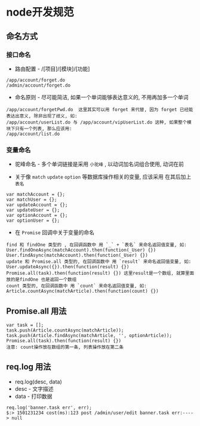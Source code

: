 # node开发规范

## 命名方式

### 接口命名

* 路由配置 - /[项目]/[模块]/[功能]

```
/app/account/forget.do
/admin/account/forget.do
```

* 命名原则 - 尽可能简洁, 如果一个单词能够表达意义的, 不用再加多一个单词

```
/app/account/forgetPwd.do  这里其实可以用 forget 来代替, 因为 forget 已经能表达出意义, 除非出现了歧义, 如:
/app/account/userList.do 与 /app/account/vipUserList.do 这种, 如果整个模块下只有一个列表, 那么应该用:
/app/account/list.do
```

### 变量命名

* 驼峰命名 - 多个单词链接是采用 `小驼峰` , 以动词加名词组合使用, 动词在前

* 关于像 `match` `update` `option` 等数据库操作相关的变量, 应该采用 在其后加上 `表名`

```
var matchAccount = {};
var matchUser = {};
var updateAccount = {};
var updateUser = {};
var optionAccount = {};
var optionUser = {};
```

* 在 `Promise` 回调中关于变量的命名

```
find 和 findOne 类型的 , 在回调函数中 用 `_` + `表名` 来命名返回值变量, 如:
User.findOneAsync(matchAccount).then(function(_User) {})
User.findAsync(matchAccount).then(function(_User) {})
update 和 Promise.all 类型的, 在回调函数中 用 `result` 来命名返回值变量, 如:
User.updateAsync({}).then(function(result) {})
Promise.all(task).then(function(result) {}) 这里result是一个数组, 就算里面放的是findOne 也是返回一个数组
count 类型的, 在回调函数中 用 `count` 来命名返回值变量, 如:
Article.countAsync(matchArticle).then(function(count) {})
```

## Promise.all 用法

```
var task = [];
task.push(Article.countAsync(matchArticle));
task.push(Article.findAsync(matchArticle, '', optionArticle));
Promise.all(task).then(function(result) {})
注意: count操作放在数组的第一条, 列表操作放在第二条
```

## req.log 用法

* req.log(desc, data) 
* desc - 文字描述
* data - 打印数据


```
req.log('banner.task err', err);
$:> 1501231234 cost(ms):123 post /admin/user/edit banner.task err:----> null
```